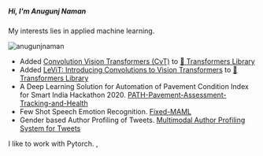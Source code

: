 <h5 align="left">Hi, I'm Anugunj Naman</h5>
<p align="left">My interests lies in applied machine learning.</p>
<p align="left"> <img src="https://komarev.com/ghpvc/?username=anugunjnaman&label=Profile%20views&color=0e75b6&style=flat" alt="anugunjnaman" /> </p>

- Added [Convolution Vision Transformers (CvT)](https://arxiv.org/abs/2103.15808) to [🤗 Transformers Library](https://github.com/huggingface/transformers)
- Added [LeViT: Introducing Convolutions to Vision Transformers](https://arxiv.org/abs/2104.01136) to [🤗 Transformers Library](https://github.com/huggingface/transformers)
- A Deep Learning Solution for Automation of Pavement Condition Index for Smart India Hackathon 2020. [PATH-Pavement-Assessment-Tracking-and-Health](https://github.com/AnugunjNaman/PATH-Pavement-Assessment-Tracking-and-Health-SIH2020)
- Few Shot Speech Emotion Recognition. [Fixed-MAML](https://arxiv.org/pdf/2101.01356.pdf)
- Gender based Author Profiling of Tweets. [Multimodal Author Profiling System for Tweets](https://ieeexplore.ieee.org/abstract/document/9482514/)

I like to work with Pytorch.
,

